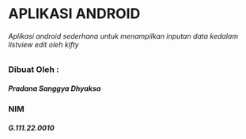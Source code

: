 # APLIKASI ANDROID
###### Aplikasi android sederhana untuk menampilkan inputan data kedalam listview edit oleh kifty

### Dibuat Oleh :
##### Pradana Sanggya Dhyaksa
### NIM
##### G.111.22.0010